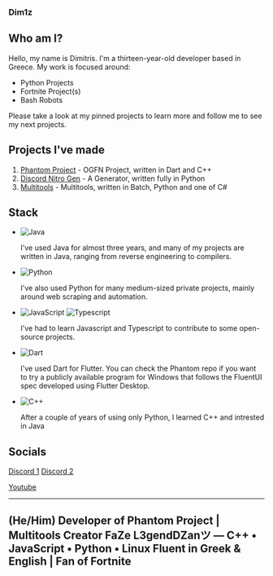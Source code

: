 ### Dim1z

## Who am I?

Hello, my name is Dimitris. I'm a thirteen-year-old developer based in Greece.
My work is focused around:
- Python Projects
- Fortnite Project(s)
- Bash Robots

Please take a look at my pinned projects to learn more and follow me to see my next projects.

## Projects I've made

1. [Phantom Project](https://github.com/dim1z35/Phantom) - OGFN Project, written in Dart and C++
2. [Discord Nitro Gen](https://github.com/dim1z35/Discord_Nitro_Gen-PY) - A Generator, written fully in Python
3. [Multitools](https://github.com/dim1z35/Multitools) - Multitools, written in Batch, Python
 and one of C#
## Stack

- ![Java](https://img.shields.io/badge/Java-ED8B00?style=for-the-badge&logo=openjdk&logoColor=white)
  
  I've used Java for almost three years, and many of my projects are written in Java, ranging from reverse engineering to compilers.
  
- ![Python](https://img.shields.io/badge/python-3670A0?style=for-the-badge&logo=python&logoColor=ffdd54)
  
  I've also used Python for many medium-sized private projects, mainly around web scraping and automation.

- ![JavaScript](https://img.shields.io/badge/javascript-%23323330.svg?style=for-the-badge&logo=javascript&logoColor=%23F7DF1E) ![Typescript](https://img.shields.io/badge/TypeScript-007ACC?style=for-the-badge&logo=typescript&logoColor=white)
  
  I've had to learn Javascript and Typescript to contribute to some open-source projects.

- ![Dart](https://img.shields.io/badge/Dart-0175C2?style=for-the-badge&logo=dart&logoColor=white)

  I've used Dart for Flutter.
  You can check the Phantom repo if you want to try a publicly available program for Windows that follows the FluentUI spec developed using Flutter Desktop.

- ![C++](https://img.shields.io/badge/C%2B%2B-00599C?style=for-the-badge&logo=c%2B%2B&logoColor=white)
  
  After a couple of years of using only Python, I learned C++ and intrested in Java
  

## Socials
[Discord 1](https://discord.gg/bzuFJuxghT)
[Discord 2](https://discord.gg/hxb6Kf8Z9q)

[Youtube](https://www.youtube.com/@Dim1zFN)

-----------------------------------------------------------------------------------------------------------
(He/Him)
Developer of Phantom Project | Multitools Creator
FaZe L3gendDZanツ — C++ • JavaScript • Python • Linux Fluent in Greek & English | Fan of Fortnite
-----------------------------------------------------------------------------------------------------------

 
